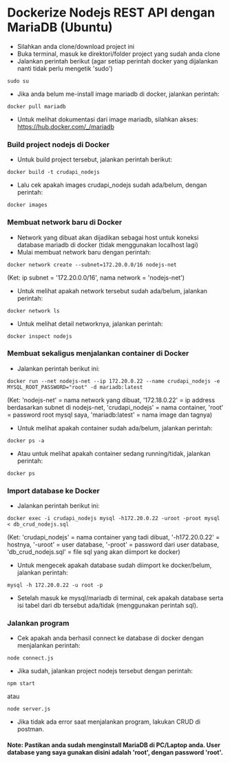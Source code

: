 # Dockerize Nodejs REST API dengan MariaDB (Ubuntu)

- Silahkan anda clone/download project ini
- Buka terminal, masuk ke direktori/folder project yang sudah anda clone
- Jalankan perintah berikut (agar setiap perintah docker yang dijalankan nanti tidak perlu mengetik 'sudo')
```
sudo su
```
- Jika anda belum me-install image mariadb di docker, jalankan perintah: 
```
docker pull mariadb
```
- Untuk melihat dokumentasi dari image mariadb, silahkan akses: https://hub.docker.com/_/mariadb
 
### Build project nodejs di Docker
- Untuk build project tersebut, jalankan perintah berikut:
```
docker build -t crudapi_nodejs 
```
- Lalu cek apakah images crudapi_nodejs sudah ada/belum, dengan perintah:
```
docker images
```
 
### Membuat network baru di Docker
- Network yang dibuat akan dijadikan sebagai host untuk koneksi database mariadb di docker (tidak menggunakan localhost lagi)
- Mulai membuat network baru dengan perintah:

```
docker network create --subnet=172.20.0.0/16 nodejs-net
```
(Ket: ip subnet = '172.20.0.0/16', nama network = 'nodejs-net')
- Untuk melihat apakah network tersebut sudah ada/belum, jalankan perintah:
```
docker network ls
```
- Untuk melihat detail networknya, jalankan perintah:
```
docker inspect nodejs
```

### Membuat sekaligus menjalankan container di Docker
- Jalankan perintah berikut ini:
```
docker run --net nodejs-net --ip 172.20.0.22 --name crudapi_nodejs -e MYSQL_ROOT_PASSWORD="root" -d mariadb:latest
```
(Ket: 'nodejs-net' = nama network yang dibuat, '172.18.0.22' = ip address berdasarkan subnet di nodejs-net, 'crudapi_nodejs' = nama container, 'root' = password root mysql saya, 'mariadb:latest' = nama image dan tagnya)
- Untuk melihat apakah container sudah ada/belum, jalankan perintah:
```
docker ps -a
```
- Atau untuk melihat apakah container sedang running/tidak, jalankan perintah:
```
docker ps
```

### Import database ke Docker
- Jalankan perintah berikut ini:
```
docker exec -i crudapi_nodejs mysql -h172.20.0.22 -uroot -proot mysql < db_crud_nodejs.sql
```
(Ket: 'crudapi_nodejs' = nama container yang tadi dibuat, '-h172.20.0.22' = hostnya, '-uroot' = user database, '-proot' = password dari user database, 'db_crud_nodejs.sql' = file sql yang akan diimport ke docker)
- Untuk mengecek apakah database sudah diimport ke docker/belum, jalankan perintah:
```
mysql -h 172.20.0.22 -u root -p
```
- Setelah masuk ke mysql/mariadb di terminal, cek apakah database serta isi tabel dari db tersebut ada/tidak (menggunakan perintah sql).

### Jalankan program
- Cek apakah anda berhasil connect ke database di docker dengan menjalankan perintah:
```
node connect.js
```
- Jika sudah, jalankan project nodejs tersebut dengan perintah:
```
npm start
```
atau
```
node server.js
```
- Jika tidak ada error saat menjalankan program, lakukan CRUD di postman.

#### Note: Pastikan anda sudah menginstall MariaDB di PC/Laptop anda. User database yang saya gunakan disini adalah 'root', dengan password 'root'.
